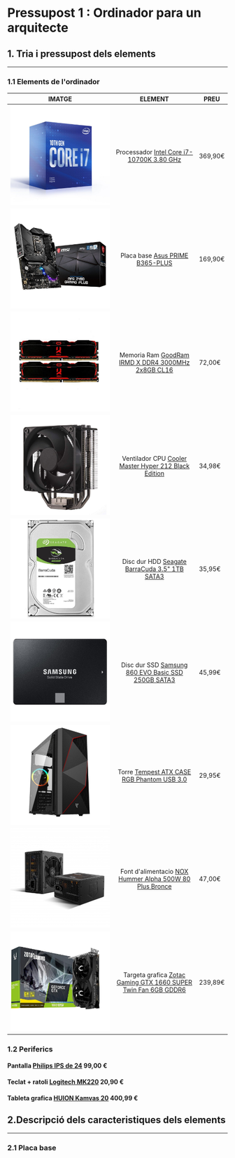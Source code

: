 
<link rel="stylesheet" href="css/mystyles.css">

# **Pressupost 1 : Ordinador para un arquitecte**

## **1. Tria i pressupost dels elements**

---

### 1.1 Elements de l'ordinador
| **IMATGE**                                     |  **ELEMENT**                                                        |    **PREU**  |
|:----------------------------------------------:|:-------------------------------------------------------------------:|--------------|
|![i7](img/budget1/i7.jpg)                       |Processador [Intel Core i7-10700K 3.80 GHz][i7]                      | 369,90€      |
|![placa base](img/budget1/placa-base.jpg)       |Placa base [Asus PRIME B365-PLUS][placa]                             | 169,90€      |
|![Memoria ram](img/budget1/ram.jpg)             |Memoria Ram [GoodRam IRMD X DDR4 3000MHz 2x8GB CL16][Ram]            |  72,00€      |
|![Ventilador cpu](img/budget1/cooler-Master.jpg)|Ventilador CPU [Cooler Master Hyper 212 Black Edition][cooler]       |  34,98€      |
|![Disc dur HDD](img/budget1/disco-HDD.jpg)      |Disc dur HDD [Seagate BarraCuda 3.5" 1TB SATA3][HDD]                 |  35,95€      |
|![Disc dur SSD](img/budget1/disco-ssd.jpg)      |Disc dur SSD [Samsung 860 EVO Basic SSD 250GB SATA3][SSD]            |  45,99€      |
|![Torre](img/budget1/torre.jpg)                 |Torre [Tempest ATX CASE RGB Phantom USB 3.0][Torre]                  |  29,95€      |
|![Font](img/budget1/fuente-alimenetacion.jpg)   |Font d'alimentacio [NOX Hummer Alpha 500W 80 Plus Bronce][Font]      |  47,00€      |
|![GPU](img/budget1/GPU.jpg)                     |Targeta grafica [Zotac Gaming GTX 1660 SUPER Twin Fan 6GB GDDR6][GPU]| 239,89€      |







### 1.2 Periferics

#### Pantalla [Philips IPS de 24](https://www.amazon.es/Philips-243V7QDSB-00-resoluci%C3%B3n-tecnolog%C3%ADa/dp/B06Y13QBYL/ref=sr_1_2?__mk_es_ES=%C3%85M%C3%85%C5%BD%C3%95%C3%91&crid=2WJYPJ77YG04N&dchild=1&keywords=monitor%2B1080p&qid=1603827694&sprefix=monitor%2B1080%2Caps%2C185&sr=8-2&th=1) 99,00 €

#### Teclat + ratoli [Logitech MK220](https://www.amazon.es/Logitech-MK220-teclado-inal%C3%A1mbrico-Espa%C3%B1ol/dp/B006LNTSP8/ref=sr_1_7?__mk_es_ES=%C3%85M%C3%85%C5%BD%C3%95%C3%91&dchild=1&keywords=teclado+y+raton&qid=1603827876&quartzVehicle=64-792&replacementKeywords=teclado+raton&sr=8-7) 20,90 €

#### Tableta grafica [HUION Kamvas 20](https://www.amazon.es/Tableta-Gr%C3%A1fica-Pantalla-Mejorada-Inclinaci%C3%B3n/dp/B07TWL37LL/ref=sr_1_6?__mk_es_ES=%C3%85M%C3%85%C5%BD%C3%95%C3%91&dchild=1&keywords=tableta+grafica+con+pantalla+19.5+pulgadas&qid=1603988169&s=electronics&sr=1-6) 400,99 €

## 2.Descripció dels caracteristiques dels elements
---
### 2.1 Placa base  

























<!--Enlaces-->
[i7]:(https://www.pccomponentes.com/intel-core-i7-9700k-36ghz)
[placa]:(https://www.pccomponentes.com/asus-prime-b365-plus)
[Ram]:(https://www.pccomponentes.com/goodram-irmd-x-ddr4-3000mhz-2x8gb-cl16)
[cooler]:(https://www.pccomponentes.com/cooler-master-hyper-212-black-edition)
[HDD]:(https://www.pccomponentes.com/seagate-barracuda-35-1tb-sata3)
[SSD]:(https://www.pccomponentes.com/samsung-860-evo-basic-ssd-250gb-sata3)
[Torre]:(https://www.pccomponentes.com/tempest-atx-case-rgb-phantom-usb-30)
[Font]:(https://www.pccomponentes.com/nox-hummer-alpha-500w-80-plus-bronce) 
[GPU]:(https://www.pccomponentes.com/zotac-gaming-gtx-1660-super-twin-fan-6gb-gddr6)

